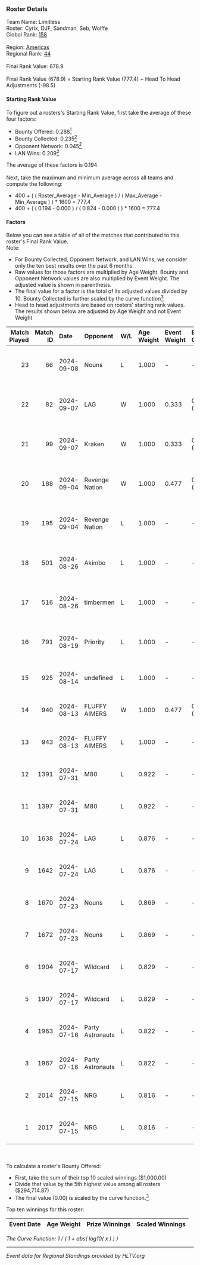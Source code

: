 ### Roster Details<br />
Team Name: Limitless<br />
Roster: Cyrix, DJF, Sandman, Seb, Wolffe<br />
Global Rank: [158](../../standings_global_2024_09_11.md)<br />
<br />
Region: [Americas]( ../../standings_americas_2024_09_11.md)<br />
Regional Rank: [44]( ../../standings_americas_2024_09_11.md)<br />
<br />
Final Rank Value:  678.9<br />
<br />
Final Rank Value (678.9) = Starting Rank Value (777.4) + Head To Head Adjustments (-98.5)<br />

#### Starting Rank Value<br />
To figure out a rosters's Starting Rank Value, first take the average of these four factors:<br />
- Bounty Offered: 0.288[<sup>1</sup>](#table2)
- Bounty Collected: 0.235[<sup>2</sup>](#table1)
- Opponent Network: 0.045[<sup>2</sup>](#table1)
- LAN Wins: 0.209[<sup>2</sup>](#table1)

The average of these factors is 0.194<br />
<br />
Next, take the maximum and minimum average across all teams and compute the following:<br />
- 400 + ( ( Roster_Average - Min_Average ) / ( Max_Average - Min_Average ) ) * 1600 = 777.4
- 400 + ( ( 0.194 - 0.000 ) / ( 0.824 - 0.000 ) ) * 1600 = 777.4


#### Factors<br />
Below you can see a table of all of the matches that contributed to this roster's Final Rank Value.<br />
Note:<br />

- For Bounty Collected, Opponent Network, and LAN Wins, we consider only the ten best results over the past 6 months.
- Raw values for those factors are multiplied by Age Weight. Bounty and Opponent Network values are also multiplied by Event Weight. The adjusted value is shown in parenthesis.
- The final value for a factor is the total of its adjusted values divided by 10. Bounty Collected is further scaled by the curve function[<sup>3</sup>](#curveFunction)
- Head to head adjustments are based on rosters' starting rank values. The results shown below are adjusted by Age Weight and not Event Weight
<span id="table1"></span><br />


| Match Played | Match ID | Date       | Opponent         | W/L | Age Weight | Event Weight | Bounty Collected | Opponent Network | LAN Wins  | H2H Adj. | Roster                           |
| -: | -: | :- | :- | :- | :- | :- | :- | :- | :- | -: | :- |
|           23 |       66 | 2024-09-08 | Nouns            | L   | 1.000      | -            | -                | -                | -         |    -2.97 | Cyrix, DJF, Sandman, Seb, Wolffe |
|           22 |       82 | 2024-09-07 | LAG              | W   | 1.000      | 0.333        | 0.006 (0.002)    | 0.392 (0.131)    | 1 (1.000) |    16.74 | Cyrix, DJF, Sandman, Seb, Wolffe |
|           21 |       99 | 2024-09-07 | Kraken           | W   | 1.000      | 0.333        | 0.000 (0.000)    | 0.000 (0.000)    | 1 (1.000) |     5.82 | Cyrix, DJF, Sandman, Seb, Wolffe |
|           20 |      188 | 2024-09-04 | Revenge Nation   | W   | 1.000      | 0.477        | 0.001 (0.001)    | 0.144 (0.069)    | 0 (0.000) |    16.75 | Cyrix, DJF, Sandman, Seb, Wolffe |
|           19 |      195 | 2024-09-04 | Revenge Nation   | L   | 1.000      | -            | -                | -                | -         |   -14.66 | Cyrix, DJF, Sandman, Seb, Wolffe |
|           18 |      501 | 2024-08-26 | Akimbo           | L   | 1.000      | -            | -                | -                | -         |   -12.11 | Cyrix, DJF, Sandman, Seb, Wolffe |
|           17 |      516 | 2024-08-26 | timbermen        | L   | 1.000      | -            | -                | -                | -         |    -4.75 | Cyrix, DJF, Sandman, Seb, Wolffe |
|           16 |      791 | 2024-08-19 | Priority         | L   | 1.000      | -            | -                | -                | -         |   -23.16 | Aureo, DJF, Sandman, Seb, Wolffe |
|           15 |      925 | 2024-08-14 | undefined        | L   | 1.000      | -            | -                | -                | -         |   -14.68 | DJF, Seb, Tender, wiz, Wolffe    |
|           14 |      940 | 2024-08-13 | FLUFFY AIMERS    | W   | 1.000      | 0.477        | 0.006 (0.003)    | 0.525 (0.251)    | 0 (0.000) |    17.43 | DJF, Seb, Tender, wiz, Wolffe    |
|           13 |      943 | 2024-08-13 | FLUFFY AIMERS    | L   | 1.000      | -            | -                | -                | -         |   -13.93 | DJF, Seb, Tender, wiz, Wolffe    |
|           12 |     1391 | 2024-07-31 | M80              | L   | 0.922      | -            | -                | -                | -         |    -1.53 | DJF, Seb, Tender, wiz, Wolffe    |
|           11 |     1397 | 2024-07-31 | M80              | L   | 0.922      | -            | -                | -                | -         |    -1.56 | DJF, Seb, Tender, wiz, Wolffe    |
|           10 |     1638 | 2024-07-24 | LAG              | L   | 0.876      | -            | -                | -                | -         |    -9.55 | DJF, Seb, Tender, wiz, Wolffe    |
|            9 |     1642 | 2024-07-24 | LAG              | L   | 0.876      | -            | -                | -                | -         |   -10.25 | DJF, Seb, Tender, wiz, Wolffe    |
|            8 |     1670 | 2024-07-23 | Nouns            | L   | 0.869      | -            | -                | -                | -         |    -3.80 | DJF, Seb, Tender, wiz, Wolffe    |
|            7 |     1672 | 2024-07-23 | Nouns            | L   | 0.869      | -            | -                | -                | -         |    -3.94 | DJF, Seb, Tender, wiz, Wolffe    |
|            6 |     1904 | 2024-07-17 | Wildcard         | L   | 0.829      | -            | -                | -                | -         |    -4.66 | DJF, Seb, Tender, wiz, Wolffe    |
|            5 |     1907 | 2024-07-17 | Wildcard         | L   | 0.829      | -            | -                | -                | -         |    -4.86 | DJF, Seb, Tender, wiz, Wolffe    |
|            4 |     1963 | 2024-07-16 | Party Astronauts | L   | 0.822      | -            | -                | -                | -         |    -6.65 | DJF, Seb, Tender, wiz, Wolffe    |
|            3 |     1967 | 2024-07-16 | Party Astronauts | L   | 0.822      | -            | -                | -                | -         |    -7.03 | DJF, Seb, Tender, wiz, Wolffe    |
|            2 |     2014 | 2024-07-15 | NRG              | L   | 0.816      | -            | -                | -                | -         |    -7.35 | DJF, Seb, Tender, wiz, Wolffe    |
|            1 |     2017 | 2024-07-15 | NRG              | L   | 0.816      | -            | -                | -                | -         |    -7.80 | DJF, Seb, Tender, wiz, Wolffe    |

<br />
<span id="table2"></span><br />
To calculate a roster's Bounty Offered:<br />

- First, take the sum of their top 10 scaled winnings ($1,000.00)
- Divide that value by the 5th highest value among all rosters ($294,714.87)
- The final value (0.00) is scaled by the curve function.[<sup>3</sup>](#curveFunction)

Top ten winnings for this roster:<br />

| Event Date | Age Weight | Prize Winnings | Scaled Winnings |
| :- | -: | :- | :- |


<span id="curveFunction"></span>_The Curve Function: 1 / ( 1 + abs( log10( x ) ) )_<br />

---
_Event data for Regional Standings provided by HLTV.org_<br />
